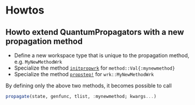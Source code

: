 # Howtos

## Howto extend QuantumPropagators with a new propagation method

* Define a new workspace type that is unique to the propagation method, e.g. `MyNewMethodWrk`
* Specialize the method [`initpropwrk`](@ref) for `method::Val{:mynewmethod}`
* Specialize the method [`propstep!`](@ref) for `wrk::MyNewMethodWrk`

By defining only the above two methods, it becomes possible to call

~~~julia
propagate(state, genfunc, tlist, :mynewmethod; kwargs...)
~~~
